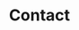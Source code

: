 ---
title: "Contact"
office:
  title: "Want to discuss technical coaching"
  mobile: "+33 6 74 90 44 17"
  email: "contact@manufacture.dev"
  location: "59 Boulevard Exelmans, 75016 Paris"
  content: "Precise request or simple curiosity? We are always happy to answer you."
draft: false
---